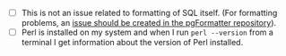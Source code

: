 - [ ] This is not an issue related to formatting of SQL itself.  (For formatting problems, an [issue should be created in the pgFormatter repository](https://github.com/darold/pgFormatter)).
- [ ] Perl is installed on my system and when I run `perl --version` from a terminal I get information about the version of Perl installed.
